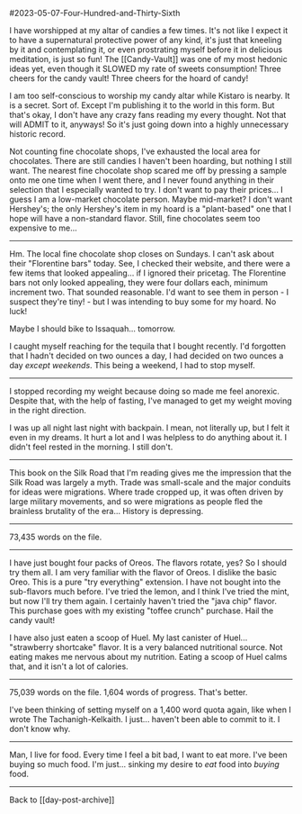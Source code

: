 #2023-05-07-Four-Hundred-and-Thirty-Sixth

I have worshipped at my altar of candies a few times.  It's not like I expect it to have a supernatural protective power of any kind, it's just that kneeling by it and contemplating it, or even prostrating myself before it in delicious meditation, is just so fun!  The [[Candy-Vault]] was one of my most hedonic ideas yet, even though it SLOWED my rate of sweets consumption!  Three cheers for the candy vault!  Three cheers for the hoard of candy!

I am too self-conscious to worship my candy altar while Kistaro is nearby.  It is a secret.  Sort of.  Except I'm publishing it to the world in this form.  But that's okay, I don't have any crazy fans reading my every thought.  Not that will ADMIT to it, anyways!  So it's just going down into a highly unnecessary historic record.

Not counting fine chocolate shops, I've exhausted the local area for chocolates.  There are still candies I haven't been hoarding, but nothing I still want.  The nearest fine chocolate shop scared me off by pressing a sample onto me one time when I went there, and I never found anything in their selection that I especially wanted to try.  I don't want to pay their prices...  I guess I am a low-market chocolate person.  Maybe mid-market?  I don't want Hershey's; the only Hershey's item in my hoard is a "plant-based" one that I hope will have a non-standard flavor.  Still, fine chocolates seem too expensive to me...

---
Hm.  The local fine chocolate shop closes on Sundays.  I can't ask about their "Florentine bars" today.  See, I checked their website, and there were a few items that looked appealing... if I ignored their pricetag.  The Florentine bars not only looked appealing, they were four dollars each, minimum increment two.  That sounded reasonable.  I'd want to see them in person - I suspect they're tiny! - but I was intending to buy some for my hoard.  No luck!

Maybe I should bike to Issaquah...  tomorrow.

I caught myself reaching for the tequila that I bought recently.  I'd forgotten that I hadn't decided on two ounces a day, I had decided on two ounces a day *except weekends*.  This being a weekend, I had to stop myself.

---
I stopped recording my weight because doing so made me feel anorexic.  Despite that, with the help of fasting, I've managed to get my weight moving in the right direction.

I was up all night last night with backpain.  I mean, not literally up, but I felt it even in my dreams.  It hurt a lot and I was helpless to do anything about it.  I didn't feel rested in the morning.  I still don't.

---
This book on the Silk Road that I'm reading gives me the impression that the Silk Road was largely a myth.  Trade was small-scale and the major conduits for ideas were migrations.  Where trade cropped up, it was often driven by large military movements, and so were migrations as people fled the brainless brutality of the era...  History is depressing.

---
73,435 words on the file.

---
I have just bought four packs of Oreos.  The flavors rotate, yes?  So I should try them all.  I am very familiar with the flavor of Oreos.  I dislike the basic Oreo.  This is a pure "try everything" extension.  I have not bought into the sub-flavors much before.  I've tried the lemon, and I think I've tried the mint, but now I'll try them again.  I certainly haven't tried the "java chip" flavor.  This purchase goes with my existing "toffee crunch" purchase.  Hail the candy vault!

I have also just eaten a scoop of Huel.  My last canister of Huel... "strawberry shortcake" flavor.  It is a very balanced nutritional source.  Not eating makes me nervous about my nutrition.  Eating a scoop of Huel calms that, and it isn't a lot of calories.

---
75,039 words on the file.  1,604 words of progress.  That's better.

I've been thinking of setting myself on a 1,400 word quota again, like when I wrote The Tachanigh-Kelkaith.  I just... haven't been able to commit to it.  I don't know why.

---
Man, I live for food.  Every time I feel a bit bad, I want to eat more.  I've been buying so much food.  I'm just... sinking my desire to *eat* food into *buying* food.

---
Back to [[day-post-archive]]
